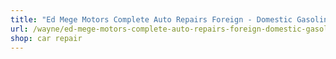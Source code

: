```yaml
---
title: "Ed Mege Motors Complete Auto Repairs Foreign - Domestic Gasoline"
url: /wayne/ed-mege-motors-complete-auto-repairs-foreign-domestic-gasoline/
shop: car repair
---
```

